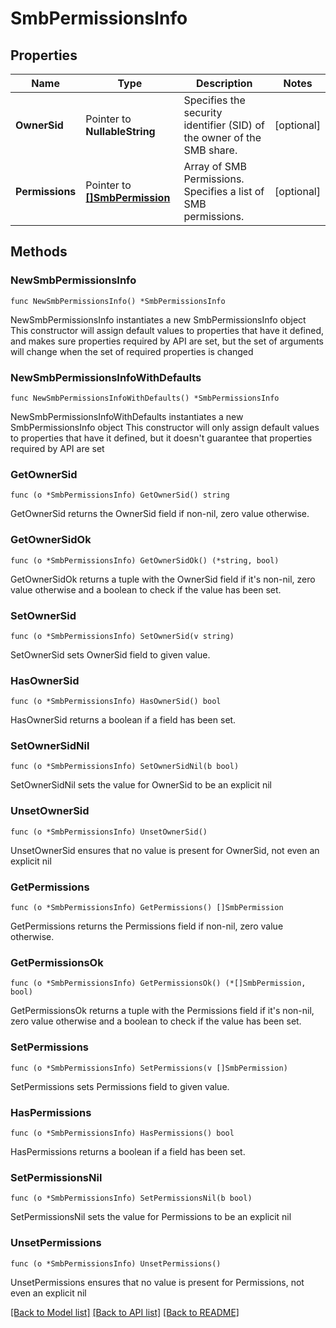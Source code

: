 # SmbPermissionsInfo

## Properties

Name | Type | Description | Notes
------------ | ------------- | ------------- | -------------
**OwnerSid** | Pointer to **NullableString** | Specifies the security identifier (SID) of the owner of the SMB share. | [optional] 
**Permissions** | Pointer to [**[]SmbPermission**](SmbPermission.md) | Array of SMB Permissions.  Specifies a list of SMB permissions. | [optional] 

## Methods

### NewSmbPermissionsInfo

`func NewSmbPermissionsInfo() *SmbPermissionsInfo`

NewSmbPermissionsInfo instantiates a new SmbPermissionsInfo object
This constructor will assign default values to properties that have it defined,
and makes sure properties required by API are set, but the set of arguments
will change when the set of required properties is changed

### NewSmbPermissionsInfoWithDefaults

`func NewSmbPermissionsInfoWithDefaults() *SmbPermissionsInfo`

NewSmbPermissionsInfoWithDefaults instantiates a new SmbPermissionsInfo object
This constructor will only assign default values to properties that have it defined,
but it doesn't guarantee that properties required by API are set

### GetOwnerSid

`func (o *SmbPermissionsInfo) GetOwnerSid() string`

GetOwnerSid returns the OwnerSid field if non-nil, zero value otherwise.

### GetOwnerSidOk

`func (o *SmbPermissionsInfo) GetOwnerSidOk() (*string, bool)`

GetOwnerSidOk returns a tuple with the OwnerSid field if it's non-nil, zero value otherwise
and a boolean to check if the value has been set.

### SetOwnerSid

`func (o *SmbPermissionsInfo) SetOwnerSid(v string)`

SetOwnerSid sets OwnerSid field to given value.

### HasOwnerSid

`func (o *SmbPermissionsInfo) HasOwnerSid() bool`

HasOwnerSid returns a boolean if a field has been set.

### SetOwnerSidNil

`func (o *SmbPermissionsInfo) SetOwnerSidNil(b bool)`

 SetOwnerSidNil sets the value for OwnerSid to be an explicit nil

### UnsetOwnerSid
`func (o *SmbPermissionsInfo) UnsetOwnerSid()`

UnsetOwnerSid ensures that no value is present for OwnerSid, not even an explicit nil
### GetPermissions

`func (o *SmbPermissionsInfo) GetPermissions() []SmbPermission`

GetPermissions returns the Permissions field if non-nil, zero value otherwise.

### GetPermissionsOk

`func (o *SmbPermissionsInfo) GetPermissionsOk() (*[]SmbPermission, bool)`

GetPermissionsOk returns a tuple with the Permissions field if it's non-nil, zero value otherwise
and a boolean to check if the value has been set.

### SetPermissions

`func (o *SmbPermissionsInfo) SetPermissions(v []SmbPermission)`

SetPermissions sets Permissions field to given value.

### HasPermissions

`func (o *SmbPermissionsInfo) HasPermissions() bool`

HasPermissions returns a boolean if a field has been set.

### SetPermissionsNil

`func (o *SmbPermissionsInfo) SetPermissionsNil(b bool)`

 SetPermissionsNil sets the value for Permissions to be an explicit nil

### UnsetPermissions
`func (o *SmbPermissionsInfo) UnsetPermissions()`

UnsetPermissions ensures that no value is present for Permissions, not even an explicit nil

[[Back to Model list]](../README.md#documentation-for-models) [[Back to API list]](../README.md#documentation-for-api-endpoints) [[Back to README]](../README.md)


